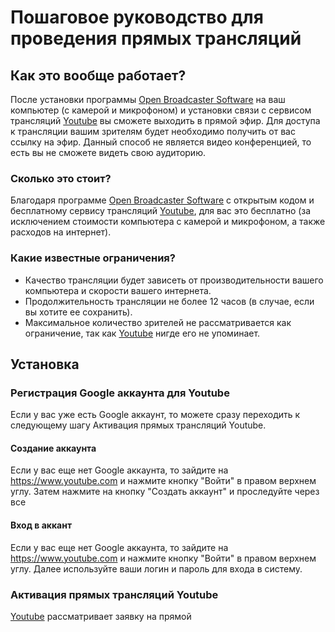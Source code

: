 # Пошаговое руководство для проведения прямых трансляций

## Как это вообще работает?
После установки программы [Open Broadcaster Software](https://obsproject.com) на ваш компьютер (с камерой и микрофоном) и установки связи с сервисом трансляций [Youtube](https://www.youtube.com) вы сможете выходить в прямой эфир. Для доступа к трансляции вашим зрителям будет необходимо получить от вас ссылку на эфир. Данный способ не является видео конференцией, то есть вы не сможете видеть свою аудиторию.

### Сколько это стоит?
Благодаря программе [Open Broadcaster Software](https://obsproject.com) с открытым кодом и бесплатному сервису трансляций [Youtube](https://www.youtube.com), для вас это бесплатно (за исключением стоимости компьютера с камерой и микрофоном, а также расходов на интернет).

### Какие известные ограничения?

* Качество трансляции будет зависеть от производительности вашего компьютера и скорости вашего интернета.
* Продолжительность трансляции не более 12 часов (в случае, если вы хотите ее сохранить).
* Максимальное количество зрителей не рассматривается как ограничение, так как [Youtube](https://www.youtube.com) нигде его не упоминает.

## Установка

### Регистрация Google аккаунта для Youtube
Если у вас уже есть Google аккаунт, то можете сразу переходить к следующему шагу Активация прямых трансляций Youtube.

#### Создание аккаунта
Если у вас еще нет Google аккаунта, то зайдите на https://www.youtube.com и нажмите кнопку "Войти" в правом верхнем углу. Затем нажмите на кнопку "Создать аккаунт" и проследуйте через все 

#### Вход в аккант
Если у вас еще нет Google аккаунта, то зайдите на https://www.youtube.com и нажмите кнопку "Войти" в правом верхнем углу. Далее используйте ваши логин и пароль для входа в систему.

### Активация прямых трансляций Youtube

[Youtube](https://www.youtube.com) рассматривает заявку на прямой
<!--stackedit_data:
eyJoaXN0b3J5IjpbLTEyNTc3MjQyNzcsLTU2ODA2Mzg1N119
-->